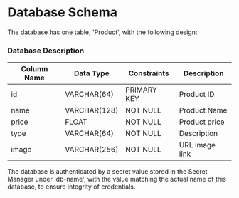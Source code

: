 # Database Schema

The database has one table, 'Product', with the following design:

### Database Description
| Column Name | Data Type | Constraints | Description |
|-------------|-----------|-------------|-------------|
| id | VARCHAR(64) | PRIMARY KEY | Product ID |
| name | VARCHAR(128) | NOT NULL | Product Name |
| price | FLOAT | NOT NULL | Product price |
| type | VARCHAR(64) | NOT NULL | Description |
| image | VARCHAR(256) | NOT NULL | URL image link |


The database is authenticated by a secret value stored in the Secret Manager under 'db-name', with the value
matching the actual name of this database, to ensure integrity of credentials.